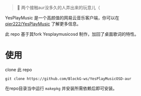 > 🌚 两个接触aur没多久的人弄出来的玩意儿（

YesPlayMusic 是一个高颜值的网易云音乐客户端，你可以在 [qier222/YesPlayMusic](https://github.com/qier222/YesPlayMusic) 了解更多信息。

此 repo 基于其fork Yesplaymusicosd 制作，加回了桌面歌词的特性。

# 使用
clone 此 repo
```
git clone https://github.com/BlockG-ws/YesPlayMusicOSD-aur
```

在repo目录当中运行 `makepkg` 并安装所需依赖后即可安装。
